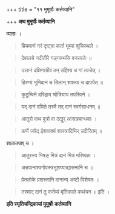 +++
title = "११ मुमूर्षोः कर्तव्यानि"

+++
**अथ मुमूर्षोः कर्तव्यानि**

व्यासः ।

> म्रियमाणं नरं दृष्ट्वा कर्ता भूम्यां शुचिस्थले ।

> देवालये नदीतीरे गङ्गाम्भसि वनस्पतेः ॥

> उत्तानं दक्षिणाग्रीवं तम् उद्दिश्य च गां त्यजेत् ।

> हिरण्यं भूमिदानं च तिलान् शक्त्या च दापयेत् ॥

> कुटुम्बिने दरिद्राय श्रोत्रियाय तपस्विने ।

> यद् दानं दयिते तस्मै तद् दानं स्वर्गसाधनम् ॥

> आतुरो वाथ पुत्रो वा दद्युर् आसन्नबान्धवाः ।

> कर्णे जपेद् ईशवाक्यं शास्त्रादिभिर् उदीरितम् ॥

शातातपश् च ।

> आतुरस्य भिषङ् मित्रं दानं मित्रं मरिष्यतः ।

> अन्नपानाश्वगोवस्त्रभूशय्याद्यासनानि च ॥

> प्रेतलोके प्रशस्तानि दानान्य् अष्टौ विशेषतः ।

> तस्माद् दानं तु कर्तव्यं मृतिकाले कथंचन ॥ इति ।

**इति स्मृतिचन्द्रिकायां मुमूर्षोः कर्तव्यानि**
